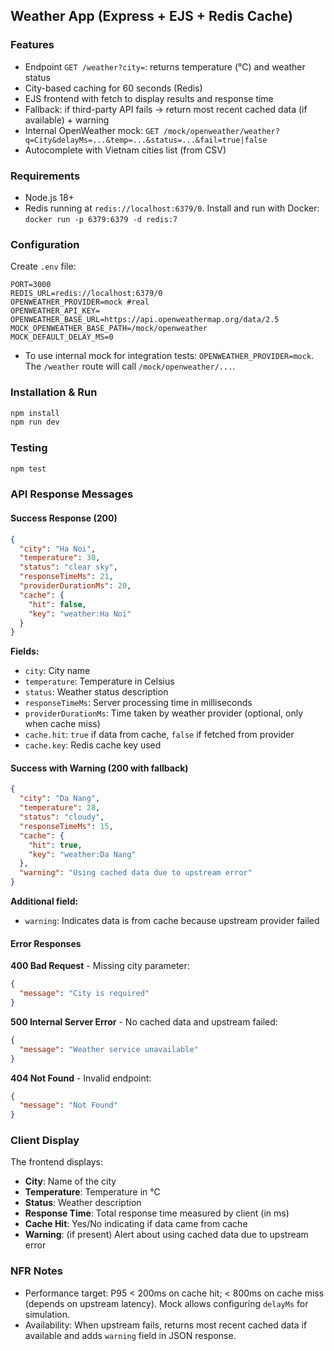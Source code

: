 ## Weather App (Express + EJS + Redis Cache)

### Features

- Endpoint `GET /weather?city=`: returns temperature (°C) and weather status
- City-based caching for 60 seconds (Redis)
- EJS frontend with fetch to display results and response time
- Fallback: if third-party API fails → return most recent cached data (if available) + warning
- Internal OpenWeather mock: `GET /mock/openweather/weather?q=City&delayMs=...&temp=...&status=...&fail=true|false`
- Autocomplete with Vietnam cities list (from CSV)

### Requirements

- Node.js 18+
- Redis running at `redis://localhost:6379/0`. Install and run with Docker: `docker run -p 6379:6379 -d redis:7`

### Configuration

Create `.env` file:

```dotenv
PORT=3000
REDIS_URL=redis://localhost:6379/0
OPENWEATHER_PROVIDER=mock #real
OPENWEATHER_API_KEY=
OPENWEATHER_BASE_URL=https://api.openweathermap.org/data/2.5
MOCK_OPENWEATHER_BASE_PATH=/mock/openweather
MOCK_DEFAULT_DELAY_MS=0
```

- To use internal mock for integration tests: `OPENWEATHER_PROVIDER=mock`. The `/weather` route will call `/mock/openweather/...`.

### Installation & Run

```bash
npm install
npm run dev
```

### Testing

```bash
npm test
```

### API Response Messages

#### Success Response (200)

```json
{
  "city": "Ha Noi",
  "temperature": 30,
  "status": "clear sky",
  "responseTimeMs": 21,
  "providerDurationMs": 20,
  "cache": {
    "hit": false,
    "key": "weather:Ha Noi"
  }
}
```

**Fields:**

- `city`: City name
- `temperature`: Temperature in Celsius
- `status`: Weather status description
- `responseTimeMs`: Server processing time in milliseconds
- `providerDurationMs`: Time taken by weather provider (optional, only when cache miss)
- `cache.hit`: `true` if data from cache, `false` if fetched from provider
- `cache.key`: Redis cache key used

#### Success with Warning (200 with fallback)

```json
{
  "city": "Da Nang",
  "temperature": 28,
  "status": "cloudy",
  "responseTimeMs": 15,
  "cache": {
    "hit": true,
    "key": "weather:Da Nang"
  },
  "warning": "Using cached data due to upstream error"
}
```

**Additional field:**

- `warning`: Indicates data is from cache because upstream provider failed

#### Error Responses

**400 Bad Request** - Missing city parameter:

```json
{
  "message": "City is required"
}
```

**500 Internal Server Error** - No cached data and upstream failed:

```json
{
  "message": "Weather service unavailable"
}
```

**404 Not Found** - Invalid endpoint:

```json
{
  "message": "Not Found"
}
```

### Client Display

The frontend displays:

- **City**: Name of the city
- **Temperature**: Temperature in °C
- **Status**: Weather description
- **Response Time**: Total response time measured by client (in ms)
- **Cache Hit**: Yes/No indicating if data came from cache
- **Warning**: (if present) Alert about using cached data due to upstream error

### NFR Notes

- Performance target: P95 < 200ms on cache hit; < 800ms on cache miss (depends on upstream latency). Mock allows configuring `delayMs` for simulation.
- Availability: When upstream fails, returns most recent cached data if available and adds `warning` field in JSON response.
